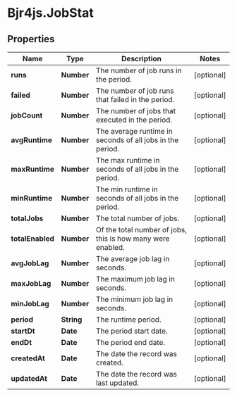 # Bjr4js.JobStat

## Properties

Name | Type | Description | Notes
------------ | ------------- | ------------- | -------------
**runs** | **Number** | The number of job runs in the period. | [optional] 
**failed** | **Number** | The number of job runs that failed in the period. | [optional] 
**jobCount** | **Number** | The number of jobs that executed in the period. | [optional] 
**avgRuntime** | **Number** | The average runtime in seconds of all jobs in the period. | [optional] 
**maxRuntime** | **Number** | The max runtime in seconds of all jobs in the period. | [optional] 
**minRuntime** | **Number** | The min runtime in seconds of all jobs in the period. | [optional] 
**totalJobs** | **Number** | The total number of jobs. | [optional] 
**totalEnabled** | **Number** | Of the total number of jobs, this is how many were enabled. | [optional] 
**avgJobLag** | **Number** | The average job lag in seconds. | [optional] 
**maxJobLag** | **Number** | The maximum job lag in seconds. | [optional] 
**minJobLag** | **Number** | The minimum job lag in seconds. | [optional] 
**period** | **String** | The runtime period. | [optional] 
**startDt** | **Date** | The period start date. | [optional] 
**endDt** | **Date** | The period end date. | [optional] 
**createdAt** | **Date** | The date the record was created. | [optional] 
**updatedAt** | **Date** | The date the record was last updated. | [optional] 


